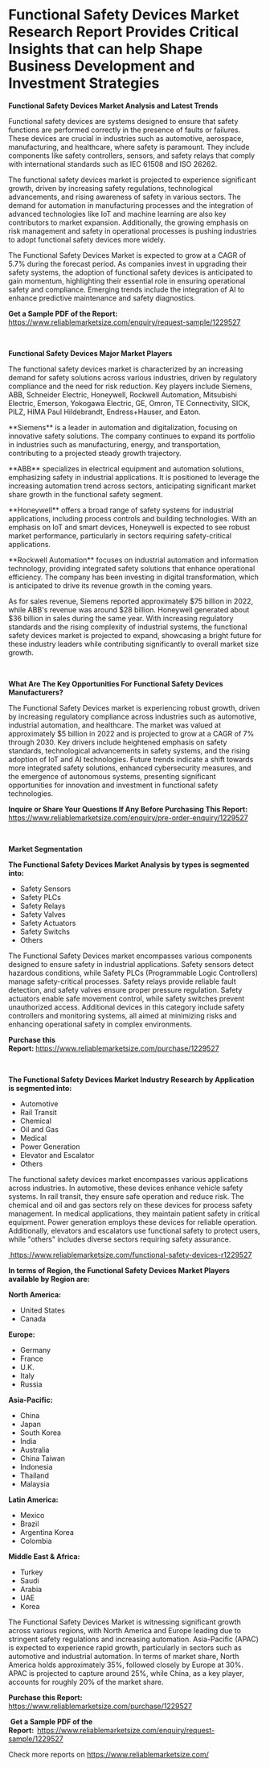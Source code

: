 <p><h1>Functional Safety Devices Market Research Report Provides Critical Insights that can help Shape Business Development and Investment Strategies</h1></p><p><strong>Functional Safety Devices Market Analysis and Latest Trends</strong></p>
<p><p>Functional safety devices are systems designed to ensure that safety functions are performed correctly in the presence of faults or failures. These devices are crucial in industries such as automotive, aerospace, manufacturing, and healthcare, where safety is paramount. They include components like safety controllers, sensors, and safety relays that comply with international standards such as IEC 61508 and ISO 26262.</p><p>The functional safety devices market is projected to experience significant growth, driven by increasing safety regulations, technological advancements, and rising awareness of safety in various sectors. The demand for automation in manufacturing processes and the integration of advanced technologies like IoT and machine learning are also key contributors to market expansion. Additionally, the growing emphasis on risk management and safety in operational processes is pushing industries to adopt functional safety devices more widely.</p><p>The Functional Safety Devices Market is expected to grow at a CAGR of 5.7% during the forecast period. As companies invest in upgrading their safety systems, the adoption of functional safety devices is anticipated to gain momentum, highlighting their essential role in ensuring operational safety and compliance. Emerging trends include the integration of AI to enhance predictive maintenance and safety diagnostics.</p></p>
<p><strong>Get a Sample PDF of the Report:&nbsp;</strong> <a href="https://www.reliablemarketsize.com/enquiry/request-sample/1229527?utm_campaign=2461&utm_medium=2&utm_source=Github&utm_content=ia&utm_term=26032025&utm_id=functional-safety-devices">https://www.reliablemarketsize.com/enquiry/request-sample/1229527</a></p>
<p>&nbsp;</p>
<p><strong>Functional Safety Devices Major Market Players</strong></p>
<p><p>The functional safety devices market is characterized by an increasing demand for safety solutions across various industries, driven by regulatory compliance and the need for risk reduction. Key players include Siemens, ABB, Schneider Electric, Honeywell, Rockwell Automation, Mitsubishi Electric, Emerson, Yokogawa Electric, GE, Omron, TE Connectivity, SICK, PILZ, HIMA Paul Hildebrandt, Endress+Hauser, and Eaton.</p><p>**Siemens** is a leader in automation and digitalization, focusing on innovative safety solutions. The company continues to expand its portfolio in industries such as manufacturing, energy, and transportation, contributing to a projected steady growth trajectory.</p><p>**ABB** specializes in electrical equipment and automation solutions, emphasizing safety in industrial applications. It is positioned to leverage the increasing automation trend across sectors, anticipating significant market share growth in the functional safety segment.</p><p>**Honeywell** offers a broad range of safety systems for industrial applications, including process controls and building technologies. With an emphasis on IoT and smart devices, Honeywell is expected to see robust market performance, particularly in sectors requiring safety-critical applications.</p><p>**Rockwell Automation** focuses on industrial automation and information technology, providing integrated safety solutions that enhance operational efficiency. The company has been investing in digital transformation, which is anticipated to drive its revenue growth in the coming years.</p><p>As for sales revenue, Siemens reported approximately $75 billion in 2022, while ABB's revenue was around $28 billion. Honeywell generated about $36 billion in sales during the same year. With increasing regulatory standards and the rising complexity of industrial systems, the functional safety devices market is projected to expand, showcasing a bright future for these industry leaders while contributing significantly to overall market size growth.</p></p>
<p>&nbsp;</p>
<p><strong>What Are The Key Opportunities For Functional Safety Devices Manufacturers?</strong></p>
<p><p>The Functional Safety Devices market is experiencing robust growth, driven by increasing regulatory compliance across industries such as automotive, industrial automation, and healthcare. The market was valued at approximately $5 billion in 2022 and is projected to grow at a CAGR of 7% through 2030. Key drivers include heightened emphasis on safety standards, technological advancements in safety systems, and the rising adoption of IoT and AI technologies. Future trends indicate a shift towards more integrated safety solutions, enhanced cybersecurity measures, and the emergence of autonomous systems, presenting significant opportunities for innovation and investment in functional safety technologies.</p></p>
<p><strong>Inquire or Share Your Questions If Any Before Purchasing This Report:</strong> <a href="https://www.reliablemarketsize.com/enquiry/pre-order-enquiry/1229527?utm_campaign=2461&utm_medium=2&utm_source=Github&utm_content=ia&utm_term=26032025&utm_id=functional-safety-devices">https://www.reliablemarketsize.com/enquiry/pre-order-enquiry/1229527</a></p>
<p>&nbsp;</p>
<p><strong>Market Segmentation</strong></p>
<p><strong>The Functional Safety Devices Market Analysis by types is segmented into:</strong></p>
<p><ul><li>Safety Sensors</li><li>Safety PLCs</li><li>Safety Relays</li><li>Safety Valves</li><li>Safety Actuators</li><li>Safety Switchs</li><li>Others</li></ul></p>
<p><p>The Functional Safety Devices market encompasses various components designed to ensure safety in industrial applications. Safety sensors detect hazardous conditions, while Safety PLCs (Programmable Logic Controllers) manage safety-critical processes. Safety relays provide reliable fault detection, and safety valves ensure proper pressure regulation. Safety actuators enable safe movement control, while safety switches prevent unauthorized access. Additional devices in this category include safety controllers and monitoring systems, all aimed at minimizing risks and enhancing operational safety in complex environments.</p></p>
<p><strong>Purchase this Report:&nbsp;</strong><a href="https://www.reliablemarketsize.com/purchase/1229527?utm_campaign=2461&utm_medium=2&utm_source=Github&utm_content=ia&utm_term=26032025&utm_id=functional-safety-devices">https://www.reliablemarketsize.com/purchase/1229527</a></p>
<p>&nbsp;</p>
<p><strong>The Functional Safety Devices Market Industry Research by Application is segmented into:</strong></p>
<p><ul><li>Automotive</li><li>Rail Transit</li><li>Chemical</li><li>Oil and Gas</li><li>Medical</li><li>Power Generation</li><li>Elevator and Escalator</li><li>Others</li></ul></p>
<p><p>The functional safety devices market encompasses various applications across industries. In automotive, these devices enhance vehicle safety systems. In rail transit, they ensure safe operation and reduce risk. The chemical and oil and gas sectors rely on these devices for process safety management. In medical applications, they maintain patient safety in critical equipment. Power generation employs these devices for reliable operation. Additionally, elevators and escalators use functional safety to protect users, while "others" includes diverse sectors requiring safety assurance.</p></p>
<p><a href="https://www.reliablemarketsize.com/functional-safety-devices-r1229527?utm_campaign=2461&utm_medium=2&utm_source=Github&utm_content=ia&utm_term=26032025&utm_id=functional-safety-devices">&nbsp;https://www.reliablemarketsize.com/functional-safety-devices-r1229527</a></p>
<p><strong>In terms of Region, the Functional Safety Devices Market Players available by Region are:</strong></p>
<p>
    <p> <strong> North America: </strong>
        <ul>
            <li>United States</li>
            <li>Canada</li>
        </ul>
        </p> 
    <p> <strong> Europe: </strong>
        <ul>
            <li>Germany</li>
            <li>France</li>
            <li>U.K.</li>
            <li>Italy</li>
            <li>Russia</li>
        </ul>
        </p> 
    <p> <strong> Asia-Pacific: </strong>
        <ul>
            <li>China</li>
            <li>Japan</li>
            <li>South Korea</li>
            <li>India</li>
            <li>Australia</li>
            <li>China Taiwan</li>
            <li>Indonesia</li>
            <li>Thailand</li>
            <li>Malaysia</li>
        </ul>
        </p> 
    <p> <strong> Latin America: </strong>
        <ul>
            <li>Mexico</li>
            <li>Brazil</li>
            <li>Argentina Korea</li>
            <li>Colombia</li>
        </ul>
        </p> 
    <p> <strong> Middle East & Africa: </strong>
        <ul>
            <li>Turkey</li>
            <li>Saudi</li>
            <li>Arabia</li>
            <li>UAE</li>
            <li>Korea</li>
        </ul>
    </p>
    </p>
<p><p>The Functional Safety Devices Market is witnessing significant growth across various regions, with North America and Europe leading due to stringent safety regulations and increasing automation. Asia-Pacific (APAC) is expected to experience rapid growth, particularly in sectors such as automotive and industrial automation. In terms of market share, North America holds approximately 35%, followed closely by Europe at 30%. APAC is projected to capture around 25%, while China, as a key player, accounts for roughly 20% of the market share.</p></p>
<p><strong>Purchase this Report: </strong><a href="https://www.reliablemarketsize.com/purchase/1229527?utm_campaign=2461&utm_medium=2&utm_source=Github&utm_content=ia&utm_term=26032025&utm_id=functional-safety-devices">https://www.reliablemarketsize.com/purchase/1229527</a></p>
<p>&nbsp;<strong>Get a Sample PDF of the Report:&nbsp;&nbsp;</strong><a href="https://www.reliablemarketsize.com/enquiry/request-sample/1229527?utm_campaign=2461&utm_medium=2&utm_source=Github&utm_content=ia&utm_term=26032025&utm_id=functional-safety-devices">https://www.reliablemarketsize.com/enquiry/request-sample/1229527</a></p>
<p><strong></strong></p>
<p>Check more reports on <a href="https://www.reliablemarketsize.com/?utm_campaign=2461&utm_medium=2&utm_source=Github&utm_content=ia&utm_term=26032025&utm_id=functional-safety-devices">https://www.reliablemarketsize.com/</a></p>
